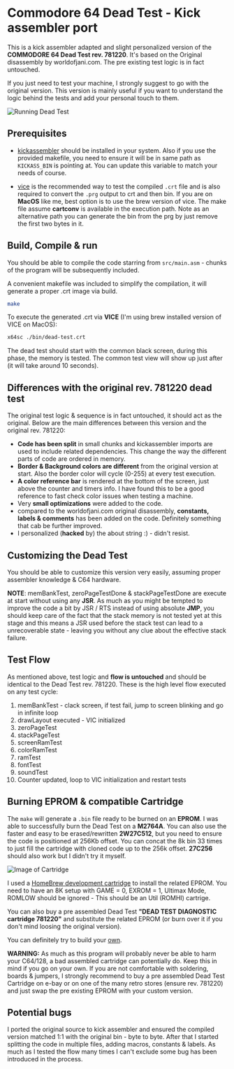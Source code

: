 # Commodore 64 Dead Test - Kick assembler port

This is a kick assembler adapted and slight personalized version of the **COMMODORE 64 Dead Test rev. 781220**.
It's based on the Original disassembly by worldofjani.com. The pre existing test logic is in fact untouched.

If you just need to test your machine, I strongly suggest to go with the original version. This version is mainly useful if you want to understand the logic behind the tests and add your personal touch to them.

![Running Dead Test](/images/IMG_20200329_152641.png)


## Prerequisites

- [kickassembler](http://theweb.dk/KickAssembler/Main.html#frontpage) should be installed in your system. Also if you use the provided makefile, you need to ensure it will be in same path as `KICKASS_BIN` is pointing at. You can update this variable to match your needs of course.

- [vice](https://vice-emu.sourceforge.io/) is the recommended way to test the compiled `.crt` file and is also required to convert the `.prg` output to crt and then bin. If you are on **MacOS** like me, best option is to use the brew version of vice. The make file assume **cartconv** is available in the execution path. Note as an alternative path you can generate the bin from the prg by just  remove the first two bytes in it.

## Build, Compile & run

You should be able to compile the code starring from `src/main.asm` - chunks of the program will be subsequently included.

A convenient makefile was included to simplify the compilation, it will generate a proper .crt image via build.

``` bash
make
```

To execute the generated .crt via **VICE** (I'm using brew installed version of VICE on MacOS):

``` bash
x64sc ./bin/dead-test.crt
```

The dead test should start with the common black screen, during this phase, the memory is tested. The common test view will show up just after (it will take around 10 seconds).

## Differences with the original rev. 781220 dead test

The original test logic & sequence is in fact untouched, it should act as the original. Below are the main differences between this version and the original rev. 781220:

- **Code has been split** in small chunks and kickassembler imports are used to include related dependencies. This change the way the different parts of code are ordered in memory.
- **Border & Background colors are different** from the original version at start. Also the border color will cycle (0-255) at every test execution.
- **A color reference bar** is rendered at the bottom of the screen, just above the counter and timers info. I have found this to be a good reference to fast check color issues when testing a machine.
- Very **small optimizations** were added to the code.
- compared to the worldofjani.com original disassembly, **constants, labels & comments** has been added on the code. Definitely something that cab  be further improved.
- I personalized (**hacked** by) the about string :) - didn't resist.

## Customizing the Dead Test

You should be able to customize this version very easily, assuming proper assembler knowledge & C64 hardware.

**NOTE**: memBankTest, zeroPageTestDone & stackPageTestDone are execute at start without using any **JSR**. As much as you might be tempted to improve the code a bit by JSR / RTS instead of using absolute **JMP**, you should keep care of the fact that the stack memory is not tested yet at this stage and this means a JSR used before the stack test can lead to a unrecoverable state - leaving you without any clue about the effective stack failure.

## Test Flow

As mentioned above, test logic and **flow is untouched** and should be identical to the Dead Test rev. 781220. These is the high level flow executed on any test cycle:

1. memBankTest - clack screen, if test fail, jump to screen blinking and go in infinite loop
2. drawLayout executed - VIC initialized
3. zeroPageTest
4. stackPageTest
5. screenRamTest
6. colorRamTest
7. ramTest
8. fontTest
9. soundTest
10. Counter updated, loop to VIC initialization and restart tests

## Burning EPROM & compatible Cartridge

The `make` will generate a `.bin` file ready to be burned on an **EPROM**. I was able to successfully burn the Dead Test on a **M2764A**. You can also use the faster and easy to be erased/rewritten **2W27C512**, but you need to ensure the code is positioned at 256Kb offset. You can concat the 8k bin 33 times to just fill the cartridge with cloned code up to the 256k offset. **27C256** should also work but I didn't try it myself.

![Image of Cartridge](/images/IMG_20200329_152721.png)

I used a [HomeBrew development cartridge](https://www.ebay.com/sch/i.html?_from=R40&_trksid=m570.l1313&_nkw=commodore+64+HomeBrew+DEVelopment+cartridge&_sacat=0) to install the related EPROM.
You need to have an 8K setup with GAME = 0, EXROM = 1, Ultimax Mode, ROMLOW should be ignored - This should be an Util (ROMHI) cartrige.

You can also buy a pre assembled Dead Test **"DEAD TEST DIAGNOSTIC cartridge 781220"** and substitute the related EPROM (or burn over it if you don't mind loosing the original version).

You can definitely try to build your [own](http://blog.worldofjani.com/?p=879).

**WARNING:** As much as this program will probably never be able to harm your C64/128, a bad assembled cartridge can potentially do. Keep this in mind if you go on your own. If you are not comfortable with soldering, boards & jumpers, I strongly recommend to buy a pre assembled Dead Test Cartridge on e-bay or on one of the many retro stores (ensure rev. 781220) and just swap the pre existing EPROM with your custom version.

## Potential bugs

I ported the original source to kick assembler and ensured the compiled version matched 1:1 with the original bin - byte to byte. After that I started splitting the code in multiple files, adding macros, constants & labels. As much as I tested the flow many times I can't exclude some bug has been introduced in the process.
